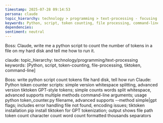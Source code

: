 ```yaml
---
timestamp: 2025-07-28 09:14:53
persona: claude
topic_hierarchy: technology > programming > text-processing - focusing on Python scripting for token counting functionality
keywords: Python, script, token counting, file processing, command-line tools, text analysis
dependencies: 
sentiment: neutral
---
```


Boss: Claude, write me a python script to count the number of tokens in a file on my hard disk and tell me how to run it.

claude: topic_hierarchy: technology/programming/text-processing
keywords: [Python, script, token-counting, file-processing, tiktoken, command-line]

Boss: write python script count tokens file hard disk, tell how run
Claude: Python token counter scripts: simple version whitespace splitting, advanced version tiktoken GPT-style tokens; simple counts words split whitespace, advanced supports multiple methods command-line arguments; usage python token_counter.py filename, advanced supports --method simple|gpt flags; includes error handling file not found, encoding issues; tiktoken installation pip install tiktoken for GPT tokenization; output shows file path token count character count word count formatted thousands separators